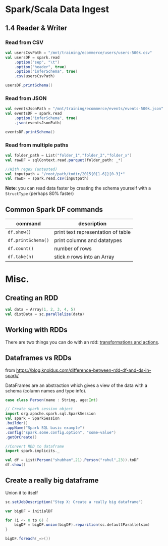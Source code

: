 # Spark/Scala Data Ingest

## 1.4 Reader & Writer
### Read from CSV
```scala
val usersCsvPath = "/mnt/training/ecommerce/users/users-500k.csv"
val usersDF = spark.read
	.option("sep", "\t")
	.option("header", true)
	.option("inferSchema", true)
	.csv(usersCsvPath)

usersDF.printSchema()
```

### Read from JSON
```scala
val eventsJsonPath = "/mnt/training/ecommerce/events/events-500k.json"
val eventsDF = spark.read
	.option("inferSchema", true)
	.json(eventsJsonPath)

eventsDF.printSchema()
```

### Read from multiple paths
```scala
val folder_path = List("folder_1","folder_2","folder_x")
val rawDF = sqlContext.read.parquet(folder_path: _*)

//With regex (untested)
val inputpath = "/root/path/todir/2015{0[1-6]}[0-3]*"
val rawDF = spark.read.csv(inputpath)
```

**Note**: you can read data faster by creating the schema yourself with a `StructType` (perhaps
80% faster)

## Common Spark DF commands

| command            | description                        |
| ----------------   | -----------                        |
| `df.show()`        | print text representation of table |
| `df.printSchema()` | print columns and datatypes        |
| `df.count()`       | number of rows                     |
| `df.take(n)`       | stick _n_ rows into an Array       |

# Misc.
## Creating an RDD
```scala
val data = Array(1, 2, 3, 4, 5)
val distData = sc.parallelize(data)
```

## Working with RDDs
There are two things you can do with an rdd: [transformations and actions](https://spark.apache.org/docs/2.1.0/programming-guide.html#transformations). 

## Dataframes vs RDDs
from https://blog.knoldus.com/difference-between-rdd-df-and-ds-in-spark/

DataFrames are an abstraction which gives a view of the data with a schema (column names and type info).

```scala
case class Person(name : String, age:Int)

// Create spark session object
import org.apache.spark.sql.SparkSession
val spark = SparkSession
.builder()
.appName("Spark SQL basic example")
.config("spark.some.config.option", "some-value")
.getOrCreate()

//Convert RDD to dataframe
import spark.implicits._

val df = List(Person("shubham",21),Person("rahul",23)).toDF
df.show()
```

## Create a really big dataframe
Union it to itself
```scala
sc.setJobDescription("Step X: Create a really big dataframe")

var bigDF = initialDF

for (i <- 0 to 6) {
	bigDF = bigDF.union(bigDF).reparition(sc.defaultParallelsim)
}

bigDF.foreach(_=>())
```
